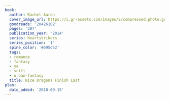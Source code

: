 ```yaml
---
book:
  author: Rachel Aaron
  cover_image_url: https://i.gr-assets.com/images/S/compressed.photo.goodreads.com/books/1389049309l/20426102._SX98_.jpg
  goodreads: '20426102'
  pages: '287'
  publication_year: '2014'
  series: Heartstrikers
  series_position: '1'
  spine_color: '#695d52'
  tags:
  - romance
  - fantasy
  - ya
  - scifi
  - urban-fantasy
  title: Nice Dragons Finish Last
plan:
  date_added: '2018-09-15'
---
```

